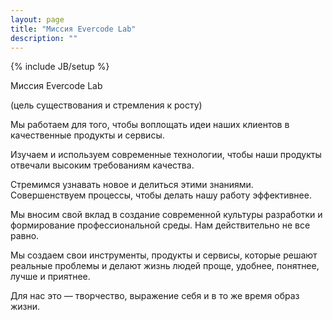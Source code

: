 ```yaml
---
layout: page
title: "Миссия Evercode Lab"
description: ""
---
```

{% include JB/setup %}

Миссия Evercode Lab

(цель существования и стремления к росту)
 
Мы работаем для того, чтобы воплощать идеи наших клиентов в качественные продукты и сервисы. 

Изучаем и используем современные технологии, чтобы наши продукты отвечали высоким требованиям качества. 

Стремимся узнавать новое и делиться этими знаниями. Совершенствуем процессы, чтобы делать нашу работу эффективнее. 

Мы вносим свой вклад в создание современной культуры разработки и формирование профессиональной среды. Нам действительно не все равно. 

Мы создаем свои инструменты, продукты и сервисы, которые решают реальные проблемы и делают жизнь людей проще, удобнее, понятнее, лучше и приятнее. 

Для нас это — творчество, выражение себя и в то же время образ жизни.
